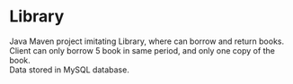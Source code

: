 # Library

Java Maven project imitating Library, where can borrow and return books.  
Client can only borrow 5 book in same period, and only one copy of the book.  
Data stored in MySQL database.
